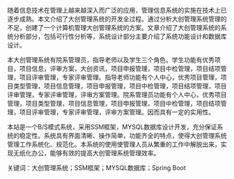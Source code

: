 随着信息技术在管理上越来越深入而广泛的应用，管理信息系统的实施在技术上已逐步成熟。本文介绍了大创管理系统的开发全过程。通过分析大创管理系统管理的不足，创建了一个计算机管理大创管理系统的方案。文章介绍了大创管理系统的系统分析部分，包括可行性分析等，系统设计部分主要介绍了系统功能设计和数据库设计。

本大创管理系统有院系管理员，指导老师以及学生三个角色。学生功能有优秀项目，项目信息，评审方案，大创资讯，项目申报管理，项目中检管理，项目结项管理，项目评审管理，专家评审管理。指导老师功能有个人中心，优秀项目管理，项目类型管理，项目信息管理，项目申报管理，项目中检管理，项目结项管理，项目评审管理，专家评审管理，评审方案管理。院系管理员功能有个人中心，优秀项目管理，项目类型管理，项目信息管理，项目申报管理，项目中检管理，项目结项管理，项目评审管理，专家评审管理，评审方案管理。因而具有一定的实用性。

本站是一个B/S模式系统，采用SSM框架，MYSQL数据库设计开发，充分保证系统的稳定性。系统具有界面清晰、操作简单，功能齐全的特点，使得大创管理系统管理工作系统化、规范化。本系统的使用使管理人员从繁重的工作中解脱出来，实现无纸化办公，能够有效的提高大创管理系统管理效率。

关键词：大创管理系统；SSM框架；MYSQL数据库；Spring Boot

